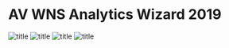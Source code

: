 # AV WNS Analytics Wizard 2019

![title](img/wns1.png)
![title](img/wns2.png)
![title](img/wns3.png)
![title](img/wns4.png)
